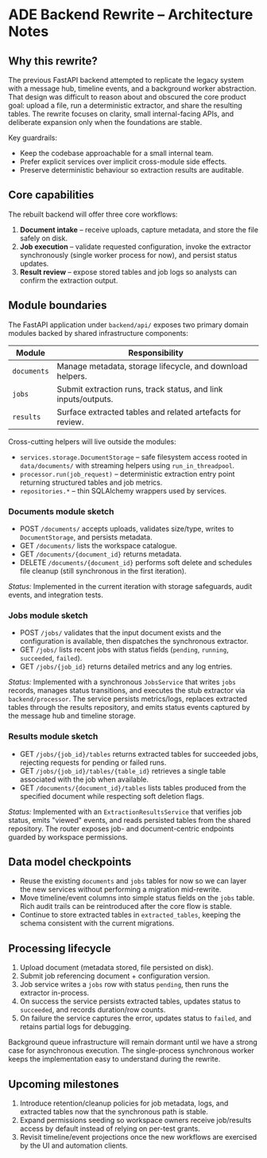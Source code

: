 # ADE Backend Rewrite – Architecture Notes

## Why this rewrite?
The previous FastAPI backend attempted to replicate the legacy system with a
message hub, timeline events, and a background worker abstraction. That design
was difficult to reason about and obscured the core product goal: upload a file,
run a deterministic extractor, and share the resulting tables. The rewrite
focuses on clarity, small internal-facing APIs, and deliberate expansion only
when the foundations are stable.

Key guardrails:

- Keep the codebase approachable for a small internal team.
- Prefer explicit services over implicit cross-module side effects.
- Preserve deterministic behaviour so extraction results are auditable.

## Core capabilities
The rebuilt backend will offer three core workflows:

1. **Document intake** – receive uploads, capture metadata, and store the file
   safely on disk.
2. **Job execution** – validate requested configuration, invoke the extractor
   synchronously (single worker process for now), and persist status updates.
3. **Result review** – expose stored tables and job logs so analysts can confirm
   the extraction output.

## Module boundaries
The FastAPI application under `backend/api/` exposes two primary domain modules
backed by shared infrastructure components:

| Module | Responsibility |
| ------ | -------------- |
| `documents` | Manage metadata, storage lifecycle, and download helpers. |
| `jobs` | Submit extraction runs, track status, and link inputs/outputs. |
| `results` | Surface extracted tables and related artefacts for review. |

Cross-cutting helpers will live outside the modules:

- `services.storage.DocumentStorage` – safe filesystem access rooted in
  `data/documents/` with streaming helpers using `run_in_threadpool`.
- `processor.run(job_request)` – deterministic extraction entry point returning
  structured tables and job metrics.
- `repositories.*` – thin SQLAlchemy wrappers used by services.

### Documents module sketch
- POST `/documents/` accepts uploads, validates size/type, writes to
  `DocumentStorage`, and persists metadata.
- GET `/documents/` lists the workspace catalogue.
- GET `/documents/{document_id}` returns metadata.
- DELETE `/documents/{document_id}` performs soft delete and schedules file
  cleanup (still synchronous in the first iteration).

_Status:_ Implemented in the current iteration with storage safeguards, audit events, and integration tests.

### Jobs module sketch
- POST `/jobs/` validates that the input document exists and the configuration
  is available, then dispatches the synchronous extractor.
- GET `/jobs/` lists recent jobs with status fields (`pending`, `running`,
  `succeeded`, `failed`).
- GET `/jobs/{job_id}` returns detailed metrics and any log entries.

_Status:_ Implemented with a synchronous `JobsService` that writes `jobs`
records, manages status transitions, and executes the stub extractor via
`backend/processor`. The service persists metrics/logs, replaces extracted
tables through the results repository, and emits status events captured by the
message hub and timeline storage.

### Results module sketch
- GET `/jobs/{job_id}/tables` returns extracted tables for succeeded jobs,
  rejecting requests for pending or failed runs.
- GET `/jobs/{job_id}/tables/{table_id}` retrieves a single table associated
  with the job when available.
- GET `/documents/{document_id}/tables` lists tables produced from the
  specified document while respecting soft deletion flags.

_Status:_ Implemented with an `ExtractionResultsService` that verifies job
status, emits "viewed" events, and reads persisted tables from the shared
repository. The router exposes job- and document-centric endpoints guarded by
workspace permissions.

## Data model checkpoints
- Reuse the existing `documents` and `jobs` tables for now so we can layer the
  new services without performing a migration mid-rewrite.
- Move timeline/event columns into simple status fields on the `jobs` table.
  Rich audit trails can be reintroduced after the core flow is stable.
- Continue to store extracted tables in `extracted_tables`, keeping the schema
  consistent with the current migrations.

## Processing lifecycle
1. Upload document (metadata stored, file persisted on disk).
2. Submit job referencing document + configuration version.
3. Job service writes a `jobs` row with status `pending`, then runs the extractor
   in-process.
4. On success the service persists extracted tables, updates status to
   `succeeded`, and records duration/row counts.
5. On failure the service captures the error, updates status to `failed`, and
   retains partial logs for debugging.

Background queue infrastructure will remain dormant until we have a strong case
for asynchronous execution. The single-process synchronous worker keeps the
implementation easy to understand during the rewrite.

## Upcoming milestones
1. Introduce retention/cleanup policies for job metadata, logs, and extracted
   tables now that the synchronous path is stable.
2. Expand permissions seeding so workspace owners receive job/results access by
   default instead of relying on per-test grants.
3. Revisit timeline/event projections once the new workflows are exercised by
   the UI and automation clients.
